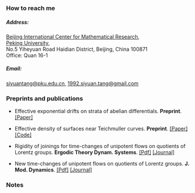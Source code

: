

### How to reach me

##### Address:    
[Beijing International Center for Mathematical Research](https://bicmr.pku.edu.cn/),       
[Peking University](https://english.pku.edu.cn/),        
No.5 Yiheyuan Road Haidian District, Beijing, China 100871      
Office: Quan 16-1

##### Email:    
siyuantang@pku.edu.cn, 1992.siyuan.tang@gmail.com      

### Preprints and publications

- Effective exponential drifts on strata of abelian differentials. <strong>Preprint</strong>. [[Paper]](https://doi.org/10.1016/j.ijrmms.2024.105888)

- Effective density of surfaces near Teichmuller curves. <strong>Preprint</strong>. [[Paper]](https://doi.org/10.1109/TGRS.2024.3371503) [[Code]](https://github.com/senli1073/SeisT)

- Rigidity of joinings for time-changes of unipotent flows on quotients of Lorentz groups. <strong>Ergodic Theory Dynam. Systems</strong>. [[Pdf]](../NewTimeChanges.pdf) [[Journal]](https://doi.org/10.1017/etds.2022.83)

- New time-changes of unipotent flows on quotients of Lorentz groups. <strong>J. Mod. Dynamics</strong>. [[Pdf]](../NewTimeChanges.pdf) [[Journal]](https://doi.org/10.3934/jmd.2022002) 

### Notes
